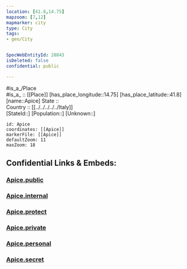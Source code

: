 ```yaml
---
location: [41.8,14.75] 
mapzoom: [7,12] 
mapmarker: city 
type: City
tags:
- geo/City


SpocWebEntityId: 28843
isDeleted: false
confidential: public

---
```

#is_a_/Place  
#is_a_ :: [[Place]] 
[has_place_longitude::14.75] 
[has_place_latitude::41.8] 
[name::Apice] 
State ::  
Country :: [[../../../../../Italy]]  
[StateId::] 
[Population::] 
[Unknown::] 


```leaflet
id: Apice
coordinates: [[Apice]] 
markerFile: [[Apice]] 
defaultZoom: 11 
maxZoom: 18
```


## Confidential Links & Embeds: 

### [Apice.public](/_public/\Earth\Continent\Europe\Europe~South\Italy\regions~Italy\Molise\Campobasso.Province\CityApice.public.md) 

### [Apice.internal](/_internal/\Earth\Continent\Europe\Europe~South\Italy\regions~Italy\Molise\Campobasso.Province\CityApice.internal.md) 

### [Apice.protect](/_protect/\Earth\Continent\Europe\Europe~South\Italy\regions~Italy\Molise\Campobasso.Province\CityApice.protect.md) 

### [Apice.private](/_private/\Earth\Continent\Europe\Europe~South\Italy\regions~Italy\Molise\Campobasso.Province\CityApice.private.md) 

### [Apice.personal](/_personal/\Earth\Continent\Europe\Europe~South\Italy\regions~Italy\Molise\Campobasso.Province\CityApice.personal.md) 

### [Apice.secret](/_secret/\Earth\Continent\Europe\Europe~South\Italy\regions~Italy\Molise\Campobasso.Province\CityApice.secret.md)

